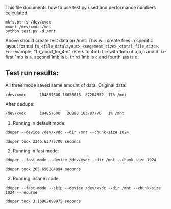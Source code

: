 This file documents how to use test.py used and performance numbers calculated.

```
mkfs.btrfs /dev/xvdc
mount /dev/xvdc /mnt
python test.py -d /mnt
```

Above should create test data on /mnt. This will create files in specific layout format 
`fn_<file_datalayout>_<segement_size>_<total_file_size>`. For example, "fn_abcd_1m_4m" 
refers to 4mb file with 1mb of a,b,c and d. i.e first 1mb is `a`, second 1mb is `b`, 
third 1mb is `c` and fourth `1mb` is d.

Test run results:
----------------

All three mode saved same amount of data. Original data:

```
/dev/xvdc      104857600 16626016  87204352  17% /mnt
```


After dedupe:

```
/dev/xvdc      104857600   26880 103787776   1% /mnt
```


1. Running in default mode:

```
dduper --device /dev/xvdc --dir /mnt --chunk-size 1024

dduper took 2245.63775706 seconds
```

2. Running in fast mode:

```
dduper --fast-mode --device /dev/xvdc --dir /mnt --chunk-size 1024

dduper took 265.656284094 seconds
```

3. Running insane mode.

```
dduper --fast-mode --skip --device /dev/xvdc --dir /mnt --chunk-size 1024 --recurse

dduper took 3.16962099075 seconds
```

